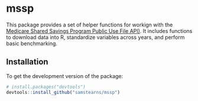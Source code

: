 # mssp
This package provides a set of helper functions for workign with the [Medicare Shared Savings Program Public Use File API)](https://data.cms.gov/medicare-shared-savings-program/performance-year-financial-and-quality-results). It includes functions to download data into R, standardize variables across years, and perform basic benchmarking.  


## Installation

To get the development version of the package:

``` r
# install.packages("devtools")
devtools::install_github("samstearns/mssp")
```
